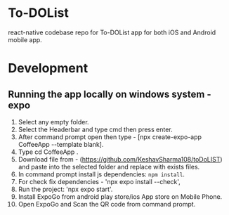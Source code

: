 # To-DOList #
react-native codebase repo for To-DOList app for both iOS and Android mobile app.
# Development

## Running the app locally on windows system - expo

1. Select any empty folder.
2. Select the Headerbar and type cmd then press enter.
3. After command prompt open then type - [npx create-expo-app CoffeeApp --template blank].
4. Type cd CoffeeApp .
5. Download file from - (https://github.com/KeshavSharma108/toDoLIST) and paste into the selected folder and replace with exists files.
6. In command prompt install js dependencies: `npm install`.
7. For check fix dependencies - 'npx expo install --check',
8. Run the project: 'npx expo start'.
9. Install ExpoGo from android play store/ios App store on Mobile Phone.
10. Open ExpoGo and Scan the QR code from command prompt.